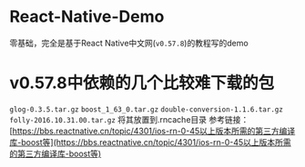 # React-Native-Demo
零基础，完全是基于React Native中文网(`v0.57.8`)的教程写的demo

# v0.57.8中依赖的几个比较难下载的包
`glog-0.3.5.tar.gz`
`boost_1_63_0.tar.gz`
`double-conversion-1.1.6.tar.gz`
`folly-2016.10.31.00.tar.gz`
将其放置到.rncache目录
参考链接：[https://bbs.reactnative.cn/topic/4301/ios-rn-0-45以上版本所需的第三方编译库-boost等](https://bbs.reactnative.cn/topic/4301/ios-rn-0-45以上版本所需的第三方编译库-boost等)